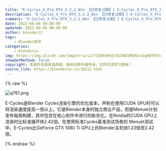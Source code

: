```yaml
---
title: "E-Cycles_X_Pro_RTX_3.2.2_Win 【已修复过期】[ E-Cycles_X_Pro_RTX_3.2.2_release_20220729_win"
description: "E-Cycles_X_Pro_RTX_3.2.2_Win 【已修复过期】[ E-Cycles_X_Pro_RTX_3.2.2_release_20220729_win"
summary: "E-Cycles_X_Pro_RTX_3.2.2_Win 【已修复过期】[ E-Cycles_X_Pro_RTX_3.2.2_release_20220729_win"
date: 2022-08-06 00:00:00
updated: 2022-08-06 00:00:00
author: blenderit
tags: 
    - Blender软件
categories:
    - blenderco
img: https://img.alicdn.com/imgextra/i2/751044092/O1CN01MUQVxu1g6BTOfkqIJ_!!751044092.png
showGetMethod: false
copyright: 本插件资源来自网络，版权归原作者所有，仅供交流学习使用！
source_link: https://blenderco.cn/39112.html
---
```


{% raw %}
<p><img src="https://img.alicdn.com/imgextra/i2/751044092/O1CN01MUQVxu1g6BTOfkqIJ_!!751044092.png" alt="q761.png"></p><p>E-Cycles是Blender Cycles渲染引擎的优化版本，声称在使用CUDA GPU时可以将渲染速度提高一倍以上。它是Blender本身的独立商业产品，但是Menuet计划发布每周构建，其中包含在核心软件中进行的新优化。在Nvidia的CUDA GPU上渲染时比标准循环快2.42倍。在使用标准Cycles基准测试场景的 Menuet测试中，E-Cycles比GeForce GTX 1080 Ti GPU上的Blender主机快1.23倍至2.42倍。</p>
<div style="display: none">blenderco</div>
{% endraw %}